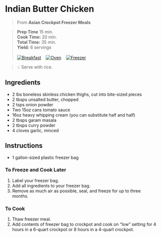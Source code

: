 # Indian Butter Chicken

> From **Asian Crockpot Freezer Meals**

> **Prep Time** 15 min.<br>
**Cook Time:** 20 min.<br>
**Total Time:** 35 min.<br>
**Yield:** 6 servings<br> <br>
[![Breakfast](https://img.shields.io/badge/Meal_Type-Snack-blue)](#) &nbsp;&nbsp;
[![Oven](https://img.shields.io/badge/Cooking_Method-Oven-green)](#) &nbsp;&nbsp;
[![Freezer](https://img.shields.io/badge/Is_Freezer_Meal-True-2451ba)](#)

> :bulb: Serve with rice.

## Ingredients

- 2 lbs boneless skinless chicken thighs, cut into bite-sized pieces
- 2 tbsps unsalted butter, chopped
- 2 tsps onion powder
- Two 15oz cans tomato sauce
- 16oz heavy whipping cream (you can substitute half and half)
- 2 tbsps garam masala
- 2 tbsps curry powder
- 4 cloves garlic, minced

## Instructions

- 1 gallon-sized plastic freezer bag

### To Freeze and Cook Later

1. Label your freezer bag.
2. Add all ingredients to your freezer bag.
3. Remove as much air as possible, seal, and freeze for up to three months.

### To Cook

1. Thaw freezer meal.
2. Add contents of freezer bag to crockpot and cook on “low” setting for 4
hours in a 6-quart crockpot or 8 hours in a 4-quart crockpot. 
